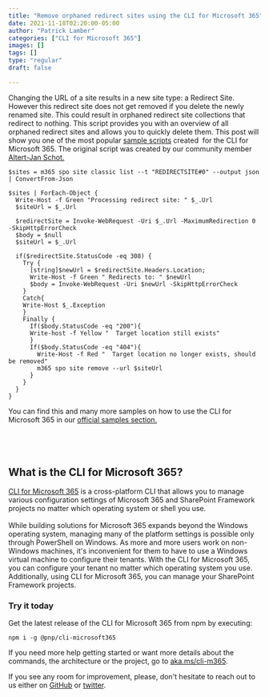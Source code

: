 ```yaml
---
title: "Remove orphaned redirect sites using the CLI for Microsoft 365"
date: 2021-11-18T02:20:00-05:00
author: "Patrick Lamber"
categories: ["CLI for Microsoft 365"]
images: []
tags: []
type: "regular"
draft: false

---
```


Changing the URL of a site results in a new site type: a Redirect Site.
However this redirect site does not get removed if you delete the newly
renamed site. This could result in orphaned redirect site collections
that redirect to nothing. This script provides you with an overview of
all orphaned redirect sites and allows you to quickly delete them.
This post will show you one of the most popular [sample
scripts](https://pnp.github.io/cli-microsoft365/sample-scripts/spo/remove-orphaned-redirect-sites/)
created  for the CLI for Microsoft 365. The original script was created
by our community member [Altert-Jan
Schot.](https://www.cloudappie.nl/remove-orphaned-redirectsites/)
``` {.lia-code-sample .language-powershell}
$sites = m365 spo site classic list --t "REDIRECTSITE#0" --output json | ConvertFrom-Json

$sites | ForEach-Object {
  Write-Host -f Green "Processing redirect site: " $_.Url
  $siteUrl = $_.Url

  $redirectSite = Invoke-WebRequest -Uri $_.Url -MaximumRedirection 0 -SkipHttpErrorCheck
  $body = $null
  $siteUrl = $_.Url

  if($redirectSite.StatusCode -eq 308) {
    Try {
      [string]$newUrl = $redirectSite.Headers.Location;
      Write-Host -f Green " Redirects to: " $newUrl
      $body = Invoke-WebRequest -Uri $newUrl -SkipHttpErrorCheck
    }
    Catch{
    Write-Host $_.Exception
    }
    Finally {
      If($body.StatusCode -eq "200"){
      Write-host -f Yellow "  Target location still exists"
      }
      If($body.StatusCode -eq "404"){
        Write-Host -f Red "  Target location no longer exists, should be removed"
        m365 spo site remove --url $siteUrl
      }
    }
  }
}
```
You can find this and many more samples on how to use the CLI for
Microsoft 365 in our [official samples
section.](https://pnp.github.io/cli-microsoft365/sample-scripts/)

##   

## What is the CLI for Microsoft 365? 

[CLI for Microsoft 365](https://pnp.github.io/cli-microsoft365/) is a
cross-platform CLI that allows you to manage various configuration
settings of Microsoft 365 and SharePoint Framework projects no matter
which operating system or shell you use.\
\
While building solutions for Microsoft 365 expands beyond the Windows
operating system, managing many of the platform settings is possible
only through PowerShell on Windows. As more and more users work on
non-Windows machines, it's inconvenient for them to have to use a
Windows virtual machine to configure their tenants. With the CLI for
Microsoft 365, you can configure your tenant no matter which operating
system you use. Additionally, using CLI for Microsoft 365, you can
manage your SharePoint Framework projects.
### Try it today 

Get the latest release of the CLI for Microsoft 365 from npm by
executing:
``` {.lia-code-sample .language-bash}
npm i -g @pnp/cli-microsoft365
```
If you need more help getting started or want more details about the
commands, the architecture or the project, go to
[aka.ms/cli-m365](http://aka.ms/cli-m365).

If you see any room for improvement, please, don't hesitate to reach out
to us either on [GitHub](https://github.com/pnp/cli-microsoft365) or
[twitter](https://twitter.com/climicrosoft365).
